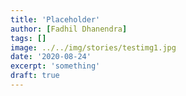 ```yaml
---
title: 'Placeholder'
author: [Fadhil Dhanendra]
tags: []
image: ../../img/stories/testimg1.jpg
date: '2020-08-24'
excerpt: 'something'
draft: true
---
```


